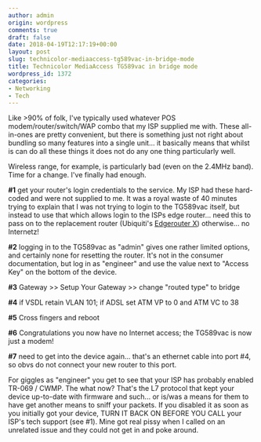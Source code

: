 ```yaml
---
author: admin
origin: wordpress
comments: true
draft: false
date: 2018-04-19T12:17:19+00:00
layout: post
slug: technicolor-mediaaccess-tg589vac-in-bridge-mode
title: Technicolor MediaAccess TG589vac in bridge mode
wordpress_id: 1372
categories:
- Networking
- Tech
---
```


Like >90% of folk, I've typically used whatever POS modem/router/switch/WAP combo that my ISP supplied me with. These all-in-ones are pretty convenient, but there is something just not right about bundling so many features into a single unit... it basically means that whilst is can do all these things it does not do any one thing particularly well.

Wireless range, for example, is particularly bad (even on the 2.4MHz band). Time for a change. I've finally had enough.

**#1** get your router's login credentials to the service. My ISP had these hard-coded and were not supplied to me. It was a royal waste of 40 minutes trying to explain that I was not trying to login to the TG589vac itself, but instead to use that which allows login to the ISPs edge router... need this to pass on to the replacement router (Ubiquiti's [Edgerouter X](https://www.ubnt.com/edgemax/edgerouter-x/)) otherwise... no Internetz!

**#2** logging in to the TG589vac as "admin" gives one rather limited options, and certainly none for resetting the router. It's not in the consumer documentation, but log in as "engineer" and use the value next to "Access Key" on the bottom of the device.

**#3** Gateway >> Setup Your Gateway >> change "routed type" to bridge

**#4** if VSDL retain VLAN 101; if ADSL set ATM VP to 0 and ATM VC to 38

**#5** Cross fingers and reboot

**#6** Congratulations you now have no Internet access; the TG589vac is now just a modem!

**#7** need to get into the device again... that's an ethernet cable into port #4, so obvs do not connect your new router to this port.

For giggles as "engineer" you get to see that your ISP has probably enabled TR-069 / CWMP. The what now? That's the L7 protocol that kept your device up-to-date with firmware and such... or is/was a means for them to have get another means to sniff your packets. If you disabled it as soon as you initially got your device, TURN IT BACK ON BEFORE YOU CALL your ISP's tech support (see #1).  Mine got real pissy when I called on an unrelated issue and they could not get in and poke around.
